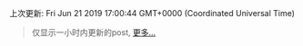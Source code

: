 
  
 上次更新: Fri Jun 21 2019 17:00:44 GMT+0000 (Coordinated Universal Time) 

 > 仅显示一小时内更新的post, [更多...](screenshots/)
  